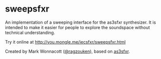 sweepsfxr
=========

An implementation of a sweeping interface for the as3sfxr synthesizer. It is intended to make it easier for people to explore the soundspace without technical understanding.

Try it online at http://you.mongle.me/iecsfxr/sweepsfxr.html

Created by Mark Wonnacott ([@ragzouken](http://twitter.com/ragzouken)), based on [as3sfxr](http://www.superflashbros.net/as3sfxr/).
